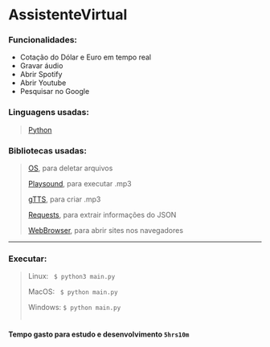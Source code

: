 # AssistenteVirtual

### Funcionalidades:
- Cotação do Dólar e Euro em tempo real
- Gravar áudio
- Abrir Spotify
- Abrir Youtube
- Pesquisar no Google

### Linguagens usadas: 
> <a href="https://www.python.org/">Python</a>

### Bibliotecas usadas:
> <a href="https://docs.python.org/3/library/os.html">OS</a>, para deletar arquivos
>
> <a href="https://pypi.org/project/playsound/">Playsound</a>, para executar .mp3
>
> <a href="https://pypi.org/project/gTTS/">gTTS</a>, para criar .mp3
>
> <a href="https://pypi.org/project/requests/">Requests</a>, para extrair informações do JSON
>
> <a href="https://docs.python.org/3/library/webbrowser.html">WebBrowser</a>, para abrir sites nos navegadores

<hr></hr>

### Executar:

> Linux: <code> $ python3 main.py</code>
>
> MacOS: <code> $ python main.py</code>
>
> Windows: <code>$ python main.py</code>
<br></br>
#### Tempo gasto para estudo e desenvolvimento <code>5hrs10m</code>
